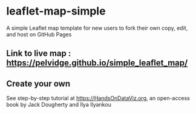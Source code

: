 # leaflet-map-simple
A simple Leaflet map template for new users to fork their own copy, edit, and host on GitHub Pages

## Link to live map : https://pelvidge.github.io/simple_leaflet_map/

## Create your own
See step-by-step tutorial at https://HandsOnDataViz.org, an open-access book by Jack Dougherty and Ilya Ilyankou
